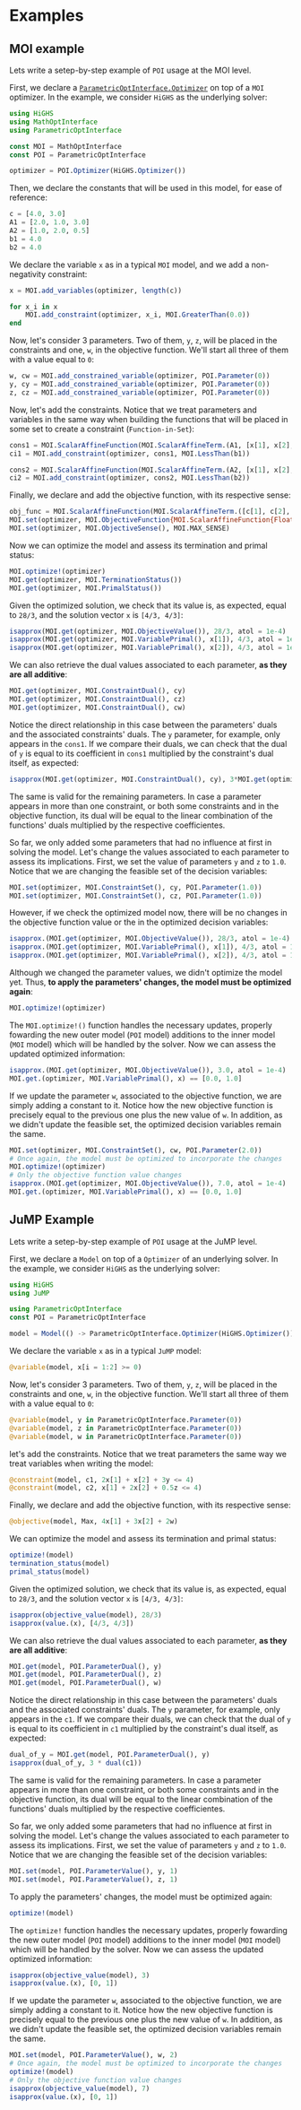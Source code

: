 # Examples

## MOI example

Lets write a setep-by-step example of `POI` usage at the MOI level.

First, we declare a [`ParametricOptInterface.Optimizer`](@ref) on top of a `MOI` optimizer. In the example, we consider `HiGHS` as the underlying solver:

```julia
using HiGHS
using MathOptInterface
using ParametricOptInterface

const MOI = MathOptInterface
const POI = ParametricOptInterface

optimizer = POI.Optimizer(HiGHS.Optimizer())
```

Then, we declare the constants that will be used in this model, for ease of reference:

```julia
c = [4.0, 3.0]
A1 = [2.0, 1.0, 3.0]
A2 = [1.0, 2.0, 0.5]
b1 = 4.0
b2 = 4.0
```

We declare the variable `x` as in a typical `MOI` model, and we add a non-negativity constraint:

```julia
x = MOI.add_variables(optimizer, length(c))

for x_i in x
    MOI.add_constraint(optimizer, x_i, MOI.GreaterThan(0.0))
end
```

Now, let's consider 3 parameters. Two of them, `y`, `z`, will be placed in the constraints and one, `w`, in the objective function. We'll start all three of them with a value equal to `0`:

```julia
w, cw = MOI.add_constrained_variable(optimizer, POI.Parameter(0))
y, cy = MOI.add_constrained_variable(optimizer, POI.Parameter(0))
z, cz = MOI.add_constrained_variable(optimizer, POI.Parameter(0))
```

Now, let's add the constraints. Notice that we treat parameters and variables in the same way when building the functions that will be placed in some set to create a constraint (`Function-in-Set`):

```julia
cons1 = MOI.ScalarAffineFunction(MOI.ScalarAffineTerm.(A1, [x[1], x[2], y]), 0.0)
ci1 = MOI.add_constraint(optimizer, cons1, MOI.LessThan(b1))
```

```julia
cons2 = MOI.ScalarAffineFunction(MOI.ScalarAffineTerm.(A2, [x[1], x[2], z]), 0.0)
ci2 = MOI.add_constraint(optimizer, cons2, MOI.LessThan(b2))
```

Finally, we declare and add the objective function, with its respective sense:

```julia
obj_func = MOI.ScalarAffineFunction(MOI.ScalarAffineTerm.([c[1], c[2], 2.0], [x[1], x[2], w]), 0.0)
MOI.set(optimizer, MOI.ObjectiveFunction{MOI.ScalarAffineFunction{Float64}}(), obj_func)
MOI.set(optimizer, MOI.ObjectiveSense(), MOI.MAX_SENSE)
```

Now we can optimize the model and assess its termination and primal status:

```julia
MOI.optimize!(optimizer)
MOI.get(optimizer, MOI.TerminationStatus())
MOI.get(optimizer, MOI.PrimalStatus())
```

Given the optimized solution, we check that its value is, as expected, equal to `28/3`, and the solution vector `x` is `[4/3, 4/3]`:

```julia
isapprox(MOI.get(optimizer, MOI.ObjectiveValue()), 28/3, atol = 1e-4)
isapprox(MOI.get(optimizer, MOI.VariablePrimal(), x[1]), 4/3, atol = 1e-4)
isapprox(MOI.get(optimizer, MOI.VariablePrimal(), x[2]), 4/3, atol = 1e-4)
```

We can also retrieve the dual values associated to each parameter, **as they are all additive**:

```julia
MOI.get(optimizer, MOI.ConstraintDual(), cy)
MOI.get(optimizer, MOI.ConstraintDual(), cz)
MOI.get(optimizer, MOI.ConstraintDual(), cw)
```

Notice the direct relationship in this case between the parameters' duals and the associated constraints' duals.
The  `y` parameter, for example, only appears in the `cons1`. If we compare their duals, we can check that the dual of `y` is equal to its coefficient in `cons1` multiplied by the constraint's dual itself, as expected:

```julia
isapprox(MOI.get(optimizer, MOI.ConstraintDual(), cy), 3*MOI.get(optimizer, MOI.ConstraintDual(), ci1), atol = 1e-4)
```

The same is valid for the remaining parameters. In case a parameter appears in more than one constraint, or both some constraints and in the objective function, its dual will be equal to the linear combination of the functions' duals multiplied by the respective coefficientes.

So far, we only added some parameters that had no influence at first in solving the model. Let's change the values associated to each parameter to assess its implications.
First, we set the value of parameters `y` and `z` to `1.0`. Notice that we are changing the feasible set of the decision variables:

```julia
MOI.set(optimizer, MOI.ConstraintSet(), cy, POI.Parameter(1.0))
MOI.set(optimizer, MOI.ConstraintSet(), cz, POI.Parameter(1.0))
```

However, if we check the optimized model now, there will be no changes in the objective function value or the in the optimized decision variables:

```julia
isapprox.(MOI.get(optimizer, MOI.ObjectiveValue()), 28/3, atol = 1e-4)
isapprox.(MOI.get(optimizer, MOI.VariablePrimal(), x[1]), 4/3, atol = 1e-4)
isapprox.(MOI.get(optimizer, MOI.VariablePrimal(), x[2]), 4/3, atol = 1e-4)
```

Although we changed the parameter values, we didn't optimize the model yet. Thus, **to apply the parameters' changes, the model must be optimized again**:

```julia
MOI.optimize!(optimizer)
```

The `MOI.optimize!()` function handles the necessary updates, properly fowarding the new outer model (`POI` model) additions to the inner model (`MOI` model) which will be handled by the solver. Now we can assess the updated optimized information:

```julia
isapprox.(MOI.get(optimizer, MOI.ObjectiveValue()), 3.0, atol = 1e-4)
MOI.get.(optimizer, MOI.VariablePrimal(), x) == [0.0, 1.0]
```

If we update the parameter `w`, associated to the objective function, we are simply adding a constant to it. Notice how the new objective function is precisely equal to the previous one plus the new value of `w`. In addition, as we didn't update the feasible set, the optimized decision variables remain the same.

```julia
MOI.set(optimizer, MOI.ConstraintSet(), cw, POI.Parameter(2.0))
# Once again, the model must be optimized to incorporate the changes
MOI.optimize!(optimizer)
# Only the objective function value changes
isapprox.(MOI.get(optimizer, MOI.ObjectiveValue()), 7.0, atol = 1e-4)
MOI.get.(optimizer, MOI.VariablePrimal(), x) == [0.0, 1.0]
```

## JuMP Example

Lets write a setep-by-step example of `POI` usage at the JuMP level.

First, we declare a `Model` on top of a `Optimizer` of an underlying solver. In the example, we consider `HiGHS` as the underlying solver:

```julia
using HiGHS
using JuMP

using ParametricOptInterface
const POI = ParametricOptInterface

model = Model(() -> ParametricOptInterface.Optimizer(HiGHS.Optimizer()))
```

We declare the variable `x` as in a typical `JuMP` model:

```julia
@variable(model, x[i = 1:2] >= 0)
```

Now, let's consider 3 parameters. Two of them, `y`, `z`, will be placed in the constraints and one, `w`, in the objective function. We'll start all three of them with a value equal to `0`:

```julia
@variable(model, y in ParametricOptInterface.Parameter(0))
@variable(model, z in ParametricOptInterface.Parameter(0))
@variable(model, w in ParametricOptInterface.Parameter(0))
```

let's add the constraints. Notice that we treat parameters the same way we treat variables when writing the model:

```julia
@constraint(model, c1, 2x[1] + x[2] + 3y <= 4)
@constraint(model, c2, x[1] + 2x[2] + 0.5z <= 4)
```

Finally, we declare and add the objective function, with its respective sense:

```julia
@objective(model, Max, 4x[1] + 3x[2] + 2w)
```

We can optimize the model and assess its termination and primal status:

```julia
optimize!(model)
termination_status(model)
primal_status(model)
```

Given the optimized solution, we check that its value is, as expected, equal to `28/3`, and the solution vector `x` is `[4/3, 4/3]`:

```julia
isapprox(objective_value(model), 28/3)
isapprox(value.(x), [4/3, 4/3])
```

We can also retrieve the dual values associated to each parameter, **as they are all additive**:

```julia
MOI.get(model, POI.ParameterDual(), y)
MOI.get(model, POI.ParameterDual(), z)
MOI.get(model, POI.ParameterDual(), w)
```

Notice the direct relationship in this case between the parameters' duals and the associated constraints' duals. The `y` parameter, for example, only appears in the `c1`. If we compare their duals, we can check that the dual of `y` is equal to its coefficient in `c1` multiplied by the constraint's dual itself, as expected:

```julia
dual_of_y = MOI.get(model, POI.ParameterDual(), y)
isapprox(dual_of_y, 3 * dual(c1))
```

The same is valid for the remaining parameters. In case a parameter appears in more than one constraint, or both some constraints and in the objective function, its dual will be equal to the linear combination of the functions' duals multiplied by the respective coefficientes.

So far, we only added some parameters that had no influence at first in solving the model. Let's change the values associated to each parameter to assess its implications.
First, we set the value of parameters `y` and `z` to `1.0`. Notice that we are changing the feasible set of the decision variables:

```julia
MOI.set(model, POI.ParameterValue(), y, 1)
MOI.set(model, POI.ParameterValue(), z, 1)
```

To apply the parameters' changes, the model must be optimized again:

```julia
optimize!(model)
```

The `optimize!` function handles the necessary updates, properly fowarding the new outer model (`POI` model) additions to the inner model (`MOI` model) which will be handled by the solver. Now we can assess the updated optimized information:

```julia
isapprox(objective_value(model), 3)
isapprox(value.(x), [0, 1])
```

If we update the parameter `w`, associated to the objective function, we are simply adding a constant to it. Notice how the new objective function is precisely equal to the previous one plus the new value of `w`. In addition, as we didn't update the feasible set, the optimized decision variables remain the same.

```julia
MOI.set(model, POI.ParameterValue(), w, 2)
# Once again, the model must be optimized to incorporate the changes
optimize!(model)
# Only the objective function value changes
isapprox(objective_value(model), 7)
isapprox(value.(x), [0, 1])
```